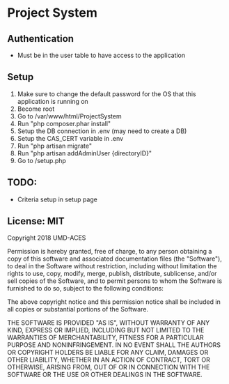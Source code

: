# Project System

## Authentication

- Must be in the user table to have access to the application

## Setup
1. Make sure to change the default password for the OS that this application is running on
2. Become root
3. Go to /var/www/html/ProjectSystem
4. Run "php composer.phar install"
5. Setup the DB connection in .env (may need to create a DB)
6. Setup the CAS_CERT variable in .env
7. Run "php artisan migrate"
8. Run "php artisan addAdminUser {directoryID}"
9. Go to <site>/setup.php

## TODO:
- Criteria setup in setup page


## License: MIT

Copyright 2018 UMD-ACES

Permission is hereby granted, free of charge, to any person obtaining a copy of this software and associated documentation files (the "Software"), to deal in the Software without restriction, including without limitation the rights to use, copy, modify, merge, publish, distribute, sublicense, and/or sell copies of the Software, and to permit persons to whom the Software is furnished to do so, subject to the following conditions:

The above copyright notice and this permission notice shall be included in all copies or substantial portions of the Software.

THE SOFTWARE IS PROVIDED "AS IS", WITHOUT WARRANTY OF ANY KIND, EXPRESS OR IMPLIED, INCLUDING BUT NOT LIMITED TO THE WARRANTIES OF MERCHANTABILITY, FITNESS FOR A PARTICULAR PURPOSE AND NONINFRINGEMENT. IN NO EVENT SHALL THE AUTHORS OR COPYRIGHT HOLDERS BE LIABLE FOR ANY CLAIM, DAMAGES OR OTHER LIABILITY, WHETHER IN AN ACTION OF CONTRACT, TORT OR OTHERWISE, ARISING FROM, OUT OF OR IN CONNECTION WITH THE SOFTWARE OR THE USE OR OTHER DEALINGS IN THE SOFTWARE.
